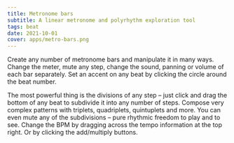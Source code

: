 ```yaml
---
title: Metronome bars
subtitle: A linear metronome and polyrhythm exploration tool
tags: beat
date: 2021-10-01
cover: apps/metro-bars.png
---
```



<metronome-bars />


Create any number of metronome bars and manipulate it in many ways. Change the meter, mute any step, change the sound, panning or volume of each bar separately. Set an accent on any beat by clicking the circle around the beat number. 

The most powerful thing is the divisions of any step – just click and drag the bottom of any beat to subdivide it into any number of steps. Compose very complex patterns with triplets, quadriplets, quintuplets and more. You can even mute any of the subdivisions – pure rhythmic freedom to play and to see. Change the BPM by dragging across the tempo information at the top right. Or by clicking the add/multiply buttons.